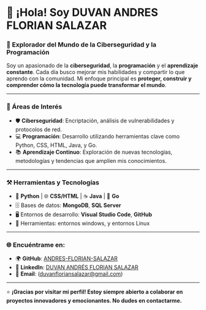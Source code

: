 # 👋 ¡Hola! Soy DUVAN ANDRES FLORIAN SALAZAR

### 🌟 Explorador del Mundo de la Ciberseguridad y la Programación 

Soy un apasionado de la **ciberseguridad**, la **programación** y el **aprendizaje constante**. Cada día busco mejorar mis habilidades y compartir lo que aprendo con la comunidad. Mi enfoque principal es **proteger, construir y comprender cómo la tecnología puede transformar el mundo**.

---

### 🚀 Áreas de Interés
- 🛡️ **Ciberseguridad**: Encriptación, análisis de vulnerabilidades y protocolos de red.
- 💻 **Programación**: Desarrollo utilizando herramientas clave como Python, CSS, HTML, Java, y Go.
- 📚 **Aprendizaje Continuo**: Exploración de nuevas tecnologías, metodologías y tendencias que amplíen mis conocimientos.

---

### ⚒️ Herramientas y Tecnologías
- 🐍 **Python** | 🌐 **CSS/HTML** | ☕ **Java** | 🚀 **Go**
- 🗄️ Bases de datos: **MongoDB**, **SQL Server**
- 🖥️ Entornos de desarrollo: **Visual Studio Code**, **GitHub**
- 🔐 Herramientas: entornos windows, y entornos Linux

---

### 🌐 Encuéntrame en:
- 🌍 **GitHub**: [ANDRES-FLORIAN-SALAZAR](https://github.com/ANDRES-FLORIAN-SALAZAR)
- 💼 **LinkedIn**: [DUVAN ANDRÉS FLORIAN SALAZAR](https://co.linkedin.com/in/duvan-andr%C3%A9s-florian-salazar-220135192)
- 📧 **Email**: (duvanfloriansalazar@gmail.com)

---

⭐ **¡Gracias por visitar mi perfil! Estoy siempre abierto a colaborar en proyectos innovadores y emocionantes. No dudes en contactarme.**

